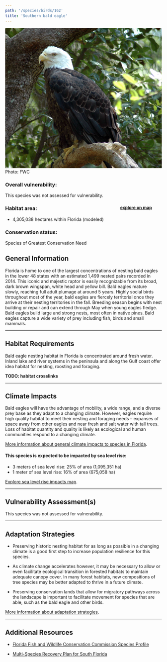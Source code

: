 ```yaml
---
path: '/species/birds/162'
title: 'Southern bald eagle'
---
```


<content-header icon="raptors" title="Southern bald eagle" subtitle="Haliaeetus leucocephalus">
</content-header>

<div id="TopSection">

<div class="header-photo"><img src="162.jpg" alt="Photo for 162"/>
<figcaption>Photo: FWC</figcaption></div>

<div>

### Overall vulnerability:

This species was not assessed for vulnerability.

<h3>Habitat area: 
<a href="/species/birds/162/map" style="float:right;font-size:smaller;margin-right: 2rem;">
<fa-icon name="map"></fa-icon>
explore on map
</a>
</h3>

-   4,305,038 hectares within Florida (modeled)


### Conservation status:

Species of Greatest Conservation Need

</div>
</div>

## General Information

Florida is home to one of the largest concentrations of nesting bald eagles in the lower 48 states with an estimated 1,499 nested pairs recorded in 2014.  This iconic and majestic raptor is easily recognizable from its broad, dark brown wingspan, white head and yellow bill.  Bald eagles mature slowly, reaching full adult plumage at around 5 years.  Highly social birds throughout most of the year, bald eagles are fiercely territorial once they arrive at their nesting territories in the fall.  Breeding season begins with nest building or repair and can extend through May when young eagles fledge.  Bald eagles build large and strong nests, most often in native pines.  Bald eagles capture a wide variety of prey including fish, birds and small mammals.

<hr />

## Habitat Requirements

Bald eagle nesting habitat in Florida is concentrated around fresh water.  Inland lake and river systems in the peninsula and along the Gulf coast offer idea habitat for nesting, roosting and foraging.

**TODO: habitat crosslinks**

<hr />

## Climate Impacts

Bald eagles will have the advantage of mobility, a wide range, and a diverse prey base as they adapt to a changing climate.  However, eagles require high quality habitat to meet their nesting and foraging needs – expanses of space away from other eagles and near fresh and salt water with tall trees.  Loss of habitat quantity and quality is likely as ecological and human communities respond to a changing climate.

[More information about general climate impacts to species in Florida](/impacts/species).


#### This species is expected to be impacted by sea level rise:

- 3 meters of sea level rise: 25% of area (1,095,351 ha)
- 1 meter of sea level rise: 16% of area (675,058 ha)

[Explore sea level rise impacts map](/species/birds/162/map).


<hr />

## Vulnerability Assessment(s)

This species was not assessed for vulnerability.

<hr />

## Adaptation Strategies

- Preserving historic nesting habitat for as long as possible in a changing climate is a good first step to increase population resilience for this species.

- As climate change accelerates however, it may be necessary to allow or even facilitate ecological transition in forested habitats to maintain adequate canopy cover.  In many forest habitats, new compositions of tree species may be better adapted to thrive in a future climate.

- Preserving conservation lands that allow for migratory pathways across the landscape is important to facilitate movement for species that are able, such as the bald eagle and other birds.

[More information about adaptation strategies](/strategies).

<hr />


## Additional Resources

- [Florida Fish and Wildlife Conservation Commission Species Profile](https://myfwc.com/wildlifehabitats/profiles/birds/raptors-and-vultures/bald-eagle/)

- [Multi-Species Recovery Plan for South Florida](https://ecos.fws.gov/docs/recovery_plan/sfl_msrp/SFL_MSRP_Species.pdf)
